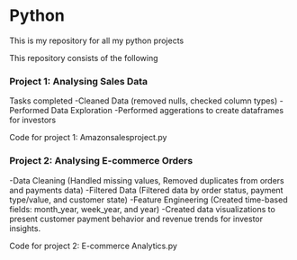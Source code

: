 # Python
This is my repository for all my python projects

This repository consists of the following

### Project 1: Analysing Sales Data

Tasks completed
-Cleaned Data (removed nulls, checked column types)
-Performed Data Exploration
-Performed aggerations to create dataframes for investors

Code for project 1: Amazonsalesproject.py

### Project 2: Analysing E-commerce Orders

-Data Cleaning (Handled missing values, Removed duplicates from orders and payments data)
-Filtered Data (Filtered data by order status, payment type/value, and customer state)
-Feature Engineering (Created time-based fields: month_year, week_year, and year)
-Created data visualizations to present customer payment behavior and revenue trends for investor insights.

Code for project 2:  E-commerce Analytics.py










